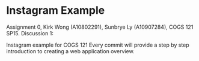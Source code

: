 Instagram Example
===========
Assignment 0, Kirk Wong (A10802291), Sunbrye Ly (A10907284), COGS 121 SP15.
Discussion 1:

Instagram example for COGS 121
Every commit will provide a step by step introduction to creating a web application overview.
